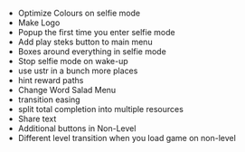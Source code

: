 - Optimize Colours on selfie mode
- Make Logo
- Popup the first time you enter selfie mode
- Add play steks button to main menu
- Boxes around everything in selfie mode
- Stop selfie mode on wake-up
- use ustr in a bunch more places
- hint reward paths
- Change Word Salad Menu
- transition easing
- split total completion into multiple resources
- Share text
- Additional buttons in Non-Level
- Different level transition when you load game on non-level